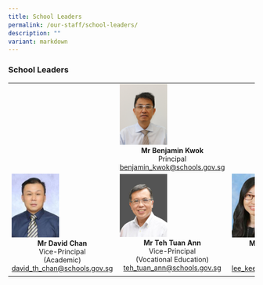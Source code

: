 ```yaml
---
title: School Leaders
permalink: /our-staff/school-leaders/
description: ""
variant: markdown
---
```

### School Leaders

|  |  |  |
|---|---|---|
|  | <img src="/images/benjamin_kwok.jpg" style="width:45%"><center><b>Mr Benjamin Kwok</b><br>Principal<br>benjamin_kwok@schools.gov.sg</center> |  |
| <img src="/images/sl_david.jpg" style="width:47%"><center><b>Mr David Chan</b><br>Vice-Principal<br>(Academic)<br>david_th_chan@schools.gov.sg</center> | <img src="/images/sl_teh_tuan_ann.jpg" style="width:45%"><center><b>Mr Teh Tuan Ann </b><br>Vice-Principal<br>(Vocational Education)<br>teh_tuan_ann@schools.gov.sg</center> | <img src="/images/sl_lee_kee_meng.jpg" style="width:47%"><center><b>Mdm Lee Kee Meng</b><br>Vice-Principal<br>(Administration)<br>lee_kee_meng@schools.gov.sg</center>|
|  |  |  |